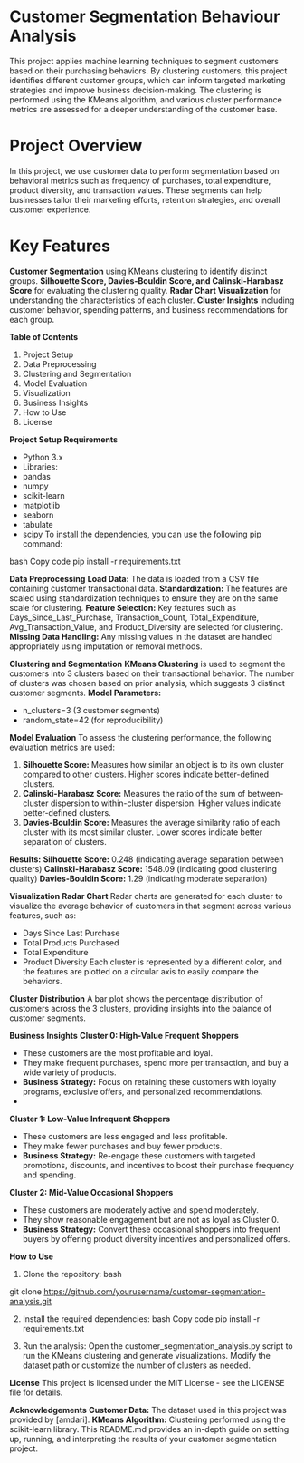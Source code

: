 # Customer Segmentation Behaviour Analysis
This project applies machine learning techniques to segment customers based on their purchasing behaviors. By clustering customers, this project identifies different customer groups, which can inform targeted marketing strategies and improve business decision-making. The clustering is performed using the KMeans algorithm, and various cluster performance metrics are assessed for a deeper understanding of the customer base.

# Project Overview
In this project, we use customer data to perform segmentation based on behavioral metrics such as frequency of purchases, total expenditure, product diversity, and transaction values. These segments can help businesses tailor their marketing efforts, retention strategies, and overall customer experience.

# Key Features
**Customer Segmentation** using KMeans clustering to identify distinct groups.
**Silhouette Score, Davies-Bouldin Score, and Calinski-Harabasz Score** for evaluating the clustering quality.
**Radar Chart Visualization** for understanding the characteristics of each cluster.
**Cluster Insights** including customer behavior, spending patterns, and business recommendations for each group.

**Table of Contents**
1. Project Setup
2. Data Preprocessing
3. Clustering and Segmentation
4. Model Evaluation
5. Visualization
6. Business Insights
7. How to Use
8. License

**Project Setup**
**Requirements**
  * Python 3.x
  * Libraries:
  * pandas
  * numpy
  * scikit-learn
  * matplotlib
  * seaborn
  * tabulate
  * scipy
To install the dependencies, you can use the following pip command:

bash
Copy code
pip install -r requirements.txt

**Data Preprocessing**
**Load Data:** The data is loaded from a CSV file containing customer transactional data.
**Standardization:** The features are scaled using standardization techniques to ensure they are on the same scale for clustering.
**Feature Selection:** Key features such as Days_Since_Last_Purchase, Transaction_Count, Total_Expenditure, Avg_Transaction_Value, and Product_Diversity are selected for clustering.
**Missing Data Handling:** Any missing values in the dataset are handled appropriately using imputation or removal methods.

**Clustering and Segmentation**
**KMeans Clustering** is used to segment the customers into 3 clusters based on their transactional behavior.
The number of clusters was chosen based on prior analysis, which suggests 3 distinct customer segments.
**Model Parameters:**
  * n_clusters=3 (3 customer segments)
  * random_state=42 (for reproducibility)

**Model Evaluation**
To assess the clustering performance, the following evaluation metrics are used:

1. **Silhouette Score:** Measures how similar an object is to its own cluster compared to other clusters. Higher scores indicate better-defined clusters.
2. **Calinski-Harabasz Score:** Measures the ratio of the sum of between-cluster dispersion to within-cluster dispersion. Higher values indicate better-defined clusters.
3. **Davies-Bouldin Score:** Measures the average similarity ratio of each cluster with its most similar cluster. Lower scores indicate better separation of clusters.

**Results:**
**Silhouette Score:** 0.248 (indicating average separation between clusters)
**Calinski-Harabasz Score:** 1548.09 (indicating good clustering quality)
**Davies-Bouldin Score:** 1.29 (indicating moderate separation)

**Visualization**
**Radar Chart**
Radar charts are generated for each cluster to visualize the average behavior of customers in that segment across various features, such as:

  * Days Since Last Purchase
  * Total Products Purchased
  * Total Expenditure
  * Product Diversity
Each cluster is represented by a different color, and the features are plotted on a circular axis to easily compare the behaviors.

**Cluster Distribution**
A bar plot shows the percentage distribution of customers across the 3 clusters, providing insights into the balance of customer segments.

**Business Insights**
**Cluster 0: High-Value Frequent Shoppers**
  * These customers are the most profitable and loyal.
  * They make frequent purchases, spend more per transaction, and buy a wide variety of products.
  * **Business Strategy:** Focus on retaining these customers with loyalty programs, exclusive offers, and personalized recommendations.
  * 
**Cluster 1: Low-Value Infrequent Shoppers**
  * These customers are less engaged and less profitable.
  * They make fewer purchases and buy fewer products.
  * **Business Strategy:** Re-engage these customers with targeted promotions, discounts, and incentives to boost their purchase frequency and spending.
    
**Cluster 2: Mid-Value Occasional Shoppers**
  * These customers are moderately active and spend moderately.
  * They show reasonable engagement but are not as loyal as Cluster 0.
  * **Business Strategy:** Convert these occasional shoppers into frequent buyers by offering product diversity incentives and personalized offers.
    
**How to Use**
1. Clone the repository:
bash

git clone https://github.com/yourusername/customer-segmentation-analysis.git

2. Install the required dependencies:
bash
Copy code
pip install -r requirements.txt

3. Run the analysis:
Open the customer_segmentation_analysis.py script to run the KMeans clustering and generate visualizations.
Modify the dataset path or customize the number of clusters as needed.

**License**
This project is licensed under the MIT License - see the LICENSE file for details.

**Acknowledgements**
**Customer Data:** The dataset used in this project was provided by [amdari].
**KMeans Algorithm:** Clustering performed using the scikit-learn library.
This README.md provides an in-depth guide on setting up, running, and interpreting the results of your customer segmentation project.










